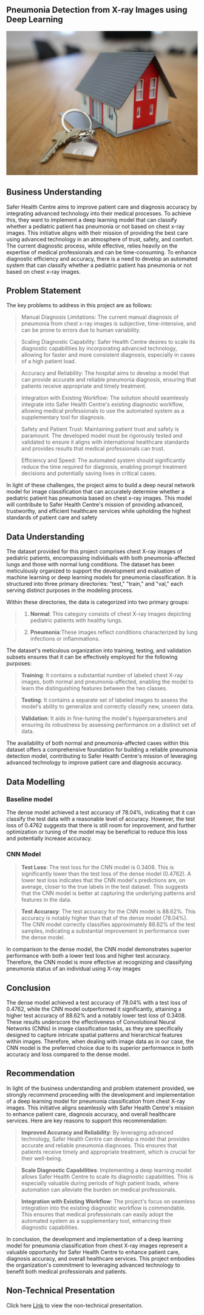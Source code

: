 ## Pneumonia Detection from X-ray Images using Deep Learning

![home](https://github.com/foaxy/Phase2_Project/blob/main/Images/home.jpg)

## Business Understanding

Safer Health Centre aims to improve patient care and diagnosis accuracy by integrating advanced technology into their medical processes. To achieve this, they want to implement a deep learning model that can classify whether a pediatric patient has pneumonia or not based on chest x-ray images. This initiative aligns with their mission of providing the best care using advanced technology in an atmosphere of trust, safety, and comfort. The current diagnostic process, while effective, relies heavily on the expertise of medical professionals and can be time-consuming. To enhance diagnostic efficiency and accuracy, there is a need to develop an automated system that can classify whether a pediatric patient has pneumonia or not based on chest x-ray images.

## Problem Statement

The key problems to address in this project are as follows:

> Manual Diagnosis Limitations: The current manual diagnosis of pneumonia from chest x-ray images is subjective, time-intensive, and can be prone to errors due to human variability.

> Scaling Diagnostic Capability: Safer Health Centre desires to scale its diagnostic capabilities by incorporating advanced technology, allowing for faster and more consistent diagnosis, especially in cases of a high patient load.

> Accuracy and Reliability: The hospital aims to develop a model that can provide accurate and reliable pneumonia diagnosis, ensuring that patients receive appropriate and timely treatment.

> Integration with Existing Workflow: The solution should seamlessly integrate into Safer Health Centre's existing diagnostic workflow, allowing medical professionals to use the automated system as a supplementary tool for diagnosis.

> Safety and Patient Trust: Maintaining patient trust and safety is paramount. The developed model must be rigorously tested and validated to ensure it aligns with international healthcare standards and provides results that medical professionals can trust.

> Efficiency and Speed: The automated system should significantly reduce the time required for diagnosis, enabling prompt treatment decisions and potentially saving lives in critical cases.

In light of these challenges, the project aims to build a deep neural network model for image classification that can accurately determine whether a pediatric patient has pneumonia based on chest x-ray images. This model will contribute to Safer Health Centre's mission of providing advanced, trustworthy, and efficient healthcare services while upholding the highest standards of patient care and safety



## Data Understanding

The dataset provided for this project comprises chest X-ray images of pediatric patients, encompassing individuals with both pneumonia-affected lungs and those with normal lung conditions. The dataset has been meticulously organized to support the development and evaluation of machine learning or deep learning models for pneumonia classification. It is structured into three primary directories: "test," "train," and "val," each serving distinct purposes in the modeling process.

Within these directories, the data is categorized into two primary groups:

> 1. **Normal**: This category consists of chest X-ray images depicting pediatric patients with healthy lungs.

> 2. **Pneumonia**:These images reflect conditions characterized by lung infections or inflammations.

The dataset's meticulous organization into training, testing, and validation subsets ensures that it can be effectively employed for the following purposes:

> **Training**: It contains a substantial number of labeled chest X-ray images, both normal and pneumonia-affected, enabling the model to learn the distinguishing features between the two classes.

> **Testing**: It contains a separate set of labeled images to assess the model's ability to generalize and correctly classify new, unseen data.

> **Validation**: It aids in fine-tuning the model's hyperparameters and ensuring its robustness by assessing performance on a distinct set of data.

The availability of both normal and pneumonia-affected cases within this dataset offers a comprehensive foundation for building a reliable pneumonia detection model, contributing to Safer Health Centre's mission of leveraging advanced technology to improve patient care and diagnosis accuracy.


## Data Modelling

### Baseline model

The dense model achieved a test accuracy of 78.04%, indicating that it can classify the test data with a reasonable level of accuracy. However, the test loss of 0.4762 suggests that there is still room for improvement, and further optimization or tuning of the model may be beneficial to reduce this loss and potentially increase accuracy. 

### CNN Model

> **Test Loss**: The test loss for the CNN model is 0.3408. This is significantly lower than the test loss of the dense model (0.4762). A lower test loss indicates that the CNN model's predictions are, on average, closer to the true labels in the test dataset. This suggests that the CNN model is better at capturing the underlying patterns and features in the data.

> **Test Accuracy**: The test accuracy for the CNN model is 88.62%. This accuracy is notably higher than that of the dense model (78.04%). The CNN model correctly classifies approximately 88.62% of the test samples, indicating a substantial improvement in performance over the dense model.

In comparison to the dense model, the CNN model demonstrates superior performance with both a lower test loss and higher test accuracy. Therefore, the CNN model is more effective at recognizing and classifying pneumonia status of an individual using X-ray images

## Conclusion

The dense model achieved a test accuracy of 78.04% with a test loss of 0.4762, while the CNN model outperformed it significantly, attaining a higher test accuracy of 88.62% and a notably lower test loss of 0.3408. These results underscore the effectiveness of Convolutional Neural Networks (CNNs) in image classification tasks, as they are specifically designed to capture intricate spatial patterns and hierarchical features within images. Therefore, when dealing with image data as in our case, the CNN model is the preferred choice due to its superior performance in both accuracy and loss compared to the dense model. 

## Recommendation

In light of the business understanding and problem statement provided, we strongly recommend proceeding with the development and implementation of a deep learning model for pneumonia classification from chest X-ray images. This initiative aligns seamlessly with Safer Health Centre's mission to enhance patient care, diagnosis accuracy, and overall healthcare services. Here are key reasons to support this recommendation:

> **Improved Accuracy and Reliability**: By leveraging advanced technology, Safer Health Centre can develop a model that provides accurate and reliable pneumonia diagnoses. This ensures that patients receive timely and appropriate treatment, which is crucial for their well-being.

> **Scale Diagnostic Capabilities**: Implementing a deep learning model allows Safer Health Centre to scale its diagnostic capabilities. This is especially valuable during periods of high patient loads, where automation can alleviate the burden on medical professionals.

> **Integration with Existing Workflow**: The project's focus on seamless integration into the existing diagnostic workflow is commendable. This ensures that medical professionals can easily adopt the automated system as a supplementary tool, enhancing their diagnostic capabilities.

In conclusion, the development and implementation of a deep learning model for pneumonia classification from chest X-ray images represent a valuable opportunity for Safer Health Centre to enhance patient care, diagnosis accuracy, and overall healthcare services. This project embodies the organization's commitment to leveraging advanced technology to benefit both medical professionals and patients.

## Non-Technical Presentation

Click here [Link](https://docs.google.com/presentation/d/1Sgbs_X1BPQPpGx0ROMIyjm3qvhVgisnv88GU7RviOTM/edit?usp=sharing) to view the non-technical presentation.
